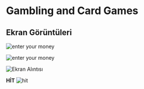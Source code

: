 #  Gambling and Card Games
## Ekran Görüntüleri
![enter your money](https://user-images.githubusercontent.com/116388836/218526724-ea04f7c9-5e88-48ff-b4e6-9823a1e2a556.PNG)

![enter your money](https://user-images.githubusercontent.com/116388836/218527226-7f1827d7-ba6b-41ab-9699-deb7a6a51d0b.PNG)

![Ekran Alıntısı](https://user-images.githubusercontent.com/116388836/218527561-9da367e2-8ed9-4bc9-a400-1f8a5f699c62.PNG)

**HİT**
![hit](https://user-images.githubusercontent.com/116388836/218527783-8bd7659f-8a92-4fb7-bfce-65dd1fa9b3c3.PNG)
